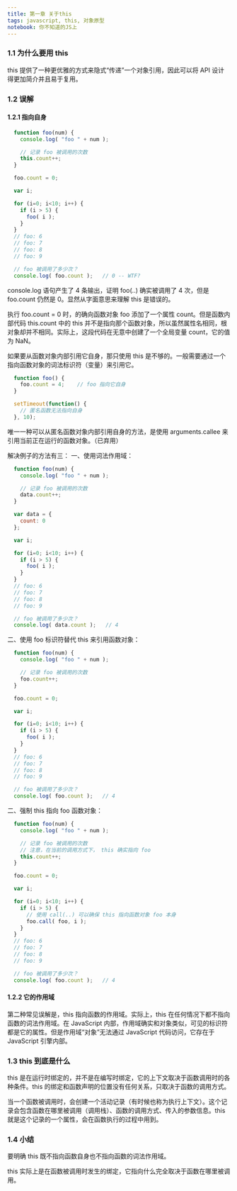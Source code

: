 ```yaml
---
title: 第一章 关于this
tags: javascript, this, 对象原型
notebook: 你不知道的JS上
---
```


### 1.1 为什么要用 this
this 提供了一种更优雅的方式来隐式“传递”一个对象引用，因此可以将 API 设计得更加简介并且易于复用。

### 1.2 误解
#### 1.2.1 指向自身
```javascript
  function foo(num) {
    console.log( "foo " + num );

    // 记录 foo 被调用的次数
    this.count++;
  }

  foo.count = 0;

  var i;

  for (i=0; i<10; i++) {
    if (i > 5) {
      foo( i );
    }
  }
  // foo: 6
  // foo: 7
  // foo: 8
  // foo: 9

  // foo 被调用了多少次？
  console.log( foo.count );   // 0 -- WTF?
```
console.log 语句产生了 4 条输出，证明 foo(..) 确实被调用了 4 次，但是 foo.count 仍然是 0。显然从字面意思来理解 this 是错误的。

执行 foo.count = 0 时，的确向函数对象 foo 添加了一个属性 count。但是函数内部代码 this.count 中的 this 并不是指向那个函数对象，所以虽然属性名相同，根对象却并不相同。实际上，这段代码在无意中创建了一个全局变量 count，它的值为 NaN。

如果要从函数对象内部引用它自身，那只使用 this 是不够的。一般需要通过一个指向函数对象的词法标识符（变量）来引用它。

```javascript
  function foo() {
    foo.count = 4;    // foo 指向它自身
  }

  setTimeout(function() {
    // 匿名函数无法指向自身
  }, 10);
```
唯一一种可以从匿名函数对象内部引用自身的方法，是使用 arguments.callee 来引用当前正在运行的函数对象。（已弃用）

解决例子的方法有三：
一、使用词法作用域：
```javascript
  function foo(num) {
    console.log( "foo " + num );

    // 记录 foo 被调用的次数
    data.count++;
  }

  var data = {
    count: 0
  };

  var i;

  for (i=0; i<10; i++) {
    if (i > 5) {
      foo( i );
    }
  }
  // foo: 6
  // foo: 7
  // foo: 8
  // foo: 9

  // foo 被调用了多少次？
  console.log( data.count );   // 4
```

二、使用 foo 标识符替代 this 来引用函数对象：
```javascript
  function foo(num) {
    console.log( "foo " + num );

    // 记录 foo 被调用的次数
    foo.count++;
  }

  foo.count = 0;

  var i;

  for (i=0; i<10; i++) {
    if (i > 5) {
      foo( i );
    }
  }
  // foo: 6
  // foo: 7
  // foo: 8
  // foo: 9

  // foo 被调用了多少次？
  console.log( foo.count );   // 4
```

二、强制 this 指向 foo 函数对象：
```javascript
  function foo(num) {
    console.log( "foo " + num );

    // 记录 foo 被调用的次数
    // 注意，在当前的调用方式下， this 确实指向 foo
    this.count++;
  }

  foo.count = 0;

  var i;

  for (i=0; i<10; i++) {
    if (i > 5) {
      // 使用 call(..) 可以确保 this 指向函数对象 foo 本身
      foo.call( foo, i );
    }
  }
  // foo: 6
  // foo: 7
  // foo: 8
  // foo: 9

  // foo 被调用了多少次？
  console.log( foo.count );   // 4
```

#### 1.2.2 它的作用域
第二种常见误解是，this 指向函数的作用域。实际上，this 在任何情况下都不指向函数的词法作用域。在 JavaScript 内部，作用域确实和对象类似，可见的标识符都是它的属性。但是作用域“对象”无法通过 JavaScript 代码访问，它存在于 JavaScript 引擎内部。

### 1.3 this 到底是什么
this 是在运行时绑定的，并不是在编写时绑定，它的上下文取决于函数调用时的各种条件。this 的绑定和函数声明的位置没有任何关系，只取决于函数的调用方式。

当一个函数被调用时，会创建一个活动记录（有时候也称为执行上下文）。这个记录会包含函数在哪里被调用（调用栈）、函数的调用方式、传入的参数信息。this 就是这个记录的一个属性，会在函数执行的过程中用到。

### 1.4 小结
要明确 this 既不指向函数自身也不指向函数的词法作用域。

this 实际上是在函数被调用时发生的绑定，它指向什么完全取决于函数在哪里被调用。